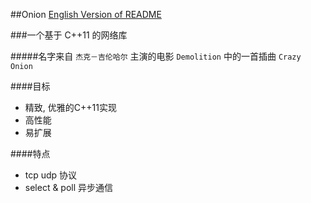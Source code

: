 ##Onion
[English Version of README](./README.en.md)

###一个基于 C++11 的网络库

#####名字来自 `杰克－吉伦哈尔` 主演的电影 `Demolition` 中的一首插曲 `Crazy Onion`


####目标
- 精致, 优雅的C++11实现
- 高性能
- 易扩展


####特点
- tcp udp 协议
- select & poll 异步通信
